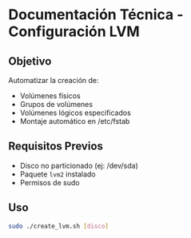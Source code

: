 # Documentación Técnica - Configuración LVM

## Objetivo
Automatizar la creación de:
- Volúmenes físicos
- Grupos de volúmenes
- Volúmenes lógicos especificados
- Montaje automático en /etc/fstab

## Requisitos Previos
- Disco no particionado (ej: /dev/sda)
- Paquete `lvm2` instalado
- Permisos de sudo

## Uso
```bash
sudo ./create_lvm.sh [disco]